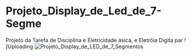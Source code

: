 # Projeto_Display_de_Led_de_7-Segme
Projeto da Tarefa de Disciplina e Eletricidade ásica, e Eletrôia Digita par
![Uploading
![Projeto_Display_de_LED_de_7_Segmentos](https://github.com/user-attachments/assets/9eec8055-4d3a-4ee0-8d12-18627fa1eed5)
